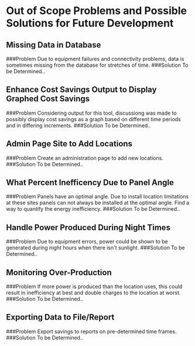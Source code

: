 # Out of Scope Problems and Possible Solutions for Future Development

## Missing Data in Database
###Problem
Due to equipment failures and connectivity problems, data is sometimes missing from the database for stretches of time.
###Solution
To be Determined..

## Enhance Cost Savings Output to Display Graphed Cost Savings
###Problem
Considering output for this tool, discussiong was made to possibly display cost savings as a graph based on different time periods and in differing increments.
###Solution
To be Determined..

## Admin Page Site to Add Locations
###Problem
Create an administration page to add new locations.
###Solution
To be Determined..

## What Percent Inefficency Due to Panel Angle
###Problem
Panels have an optimal angle. Due to install location limitations at these sites panels can not always be installed at the optimal angle. Find a way to quantify the energy inefficiency.
###Solution
To be Determined..

## Handle Power Produced During Night Times
###Problem
Due to equipment errors, power could be shown to be generated during night hours when there isn't sunlight.
###Solution
To be Determined..

## Monitoring Over-Production
###Problem
If more power is produced than the location uses, this could result in inefficiency at best and double charges to the location at worst.
###Solution
To be Determined..

## Exporting Data to File/Report
###Problem
Export savings to reports on pre-determined time frames.
###Solution
To be Determined..
